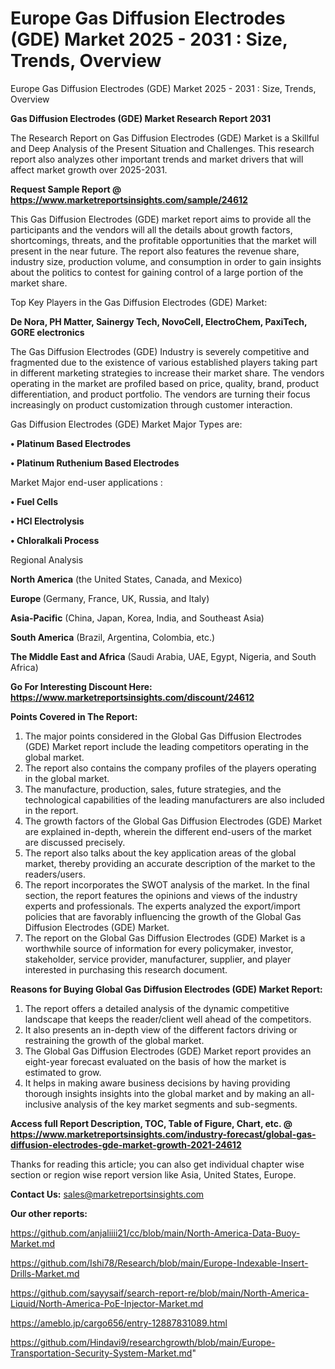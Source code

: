 # Europe Gas Diffusion Electrodes (GDE) Market 2025 - 2031 : Size, Trends, Overview
Europe Gas Diffusion Electrodes (GDE) Market 2025 - 2031 : Size, Trends, Overview

<strong>Gas Diffusion Electrodes (GDE) Market Research Report 2031</strong>

The Research Report on Gas Diffusion Electrodes (GDE) Market is a Skillful and Deep Analysis of the Present Situation and Challenges. This research report also analyzes other important trends and market drivers that will affect market growth over 2025-2031.

<strong>Request Sample Report @ <a href=https://www.marketreportsinsights.com/sample/24612>https://www.marketreportsinsights.com/sample/24612</a></strong>

This Gas Diffusion Electrodes (GDE) market report aims to provide all the participants and the vendors will all the details about growth factors, shortcomings, threats, and the profitable opportunities that the market will present in the near future. The report also features the revenue share, industry size, production volume, and consumption in order to gain insights about the politics to contest for gaining control of a large portion of the market share.

Top Key Players in the Gas Diffusion Electrodes (GDE) Market:

<strong>De Nora, PH Matter, Sainergy Tech, NovoCell, ElectroChem, PaxiTech, GORE electronics</strong>

The Gas Diffusion Electrodes (GDE) Industry is severely competitive and fragmented due to the existence of various established players taking part in different marketing strategies to increase their market share. The vendors operating in the market are profiled based on price, quality, brand, product differentiation, and product portfolio. The vendors are turning their focus increasingly on product customization through customer interaction.

Gas Diffusion Electrodes (GDE) Market Major Types are:

<strong>• Platinum Based Electrodes

• Platinum Ruthenium Based Electrodes</strong>

Market Major end-user applications :

<strong>• Fuel Cells

• HCl Electrolysis

• Chloralkali Process</strong>

Regional Analysis

</u><strong><b>North America</b></strong> (the United States, Canada, and Mexico)

<strong><b>Europe </b></strong>(Germany, France, UK, Russia, and Italy)

<strong><b>Asia-Pacific</b></strong> (China, Japan, Korea, India, and Southeast Asia)

<strong><b>South America</b></strong> (Brazil, Argentina, Colombia, etc.)

<strong><b>The Middle East and Africa</b></strong> (Saudi Arabia, UAE, Egypt, Nigeria, and South Africa)

<strong>Go For Interesting Discount Here: <a href=https://www.marketreportsinsights.com/discount/24612>https://www.marketreportsinsights.com/discount/24612</a></strong>

<strong>Points Covered in The Report:</strong>
<ol>
  <li>The major points considered in the Global Gas Diffusion Electrodes (GDE) Market report include the leading competitors operating in the global market.</li>
  <li>The report also contains the company profiles of the players operating in the global market.</li>
  <li>The manufacture, production, sales, future strategies, and the technological capabilities of the leading manufacturers are also included in the report.</li>
  <li>The growth factors of the Global Gas Diffusion Electrodes (GDE) Market are explained in-depth, wherein the different end-users of the market are discussed precisely.</li>
  <li>The report also talks about the key application areas of the global market, thereby providing an accurate description of the market to the readers/users.</li>
  <li>The report incorporates the SWOT analysis of the market. In the final section, the report features the opinions and views of the industry experts and professionals. The experts analyzed the export/import policies that are favorably influencing the growth of the Global Gas Diffusion Electrodes (GDE) Market.</li>
  <li>The report on the Global Gas Diffusion Electrodes (GDE) Market is a worthwhile source of information for every policymaker, investor, stakeholder, service provider, manufacturer, supplier, and player interested in purchasing this research document.</li>
</ol>
<strong>Reasons for Buying Global Gas Diffusion Electrodes (GDE) Market Report:</strong>

<ol>
  <li>The report offers a detailed analysis of the dynamic competitive landscape that keeps the reader/client well ahead of the competitors.</li>
  <li>It also presents an in-depth view of the different factors driving or restraining the growth of the global market.</li>
  <li>The Global Gas Diffusion Electrodes (GDE) Market report provides an eight-year forecast evaluated on the basis of how the market is estimated to grow.</li>
  <li>It helps in making aware business decisions by having providing thorough insights insights into the global market and by making an all-inclusive analysis of the key market segments and sub-segments.</li>
</ol>
<strong>Access full Report Description, TOC, Table of Figure, Chart, etc. @ <a href=https://www.marketreportsinsights.com/industry-forecast/global-gas-diffusion-electrodes-gde-market-growth-2021-24612>https://www.marketreportsinsights.com/industry-forecast/global-gas-diffusion-electrodes-gde-market-growth-2021-24612</a></strong>


Thanks for reading this article; you can also get individual chapter wise section or region wise report version like Asia, United States, Europe.

<strong>Contact Us:</strong>
sales@marketreportsinsights.com

<strong>Our other reports:</strong>

<a href=https://github.com/anjaliiii21/cc/blob/main/North-America-Data-Buoy-Market.md>https://github.com/anjaliiii21/cc/blob/main/North-America-Data-Buoy-Market.md</a>

<a href=https://github.com/Ishi78/Research/blob/main/Europe-Indexable-Insert-Drills-Market.md>https://github.com/Ishi78/Research/blob/main/Europe-Indexable-Insert-Drills-Market.md</a>

<a href=https://github.com/sayysaif/search-report-re/blob/main/North-America-Liquid/North-America-PoE-Injector-Market.md>https://github.com/sayysaif/search-report-re/blob/main/North-America-Liquid/North-America-PoE-Injector-Market.md</a>

<a href=https://ameblo.jp/cargo656/entry-12887831089.html>https://ameblo.jp/cargo656/entry-12887831089.html</a>

<a href=https://github.com/Hindavi9/researchgrowth/blob/main/Europe-Transportation-Security-System-Market.md>https://github.com/Hindavi9/researchgrowth/blob/main/Europe-Transportation-Security-System-Market.md</a>"
